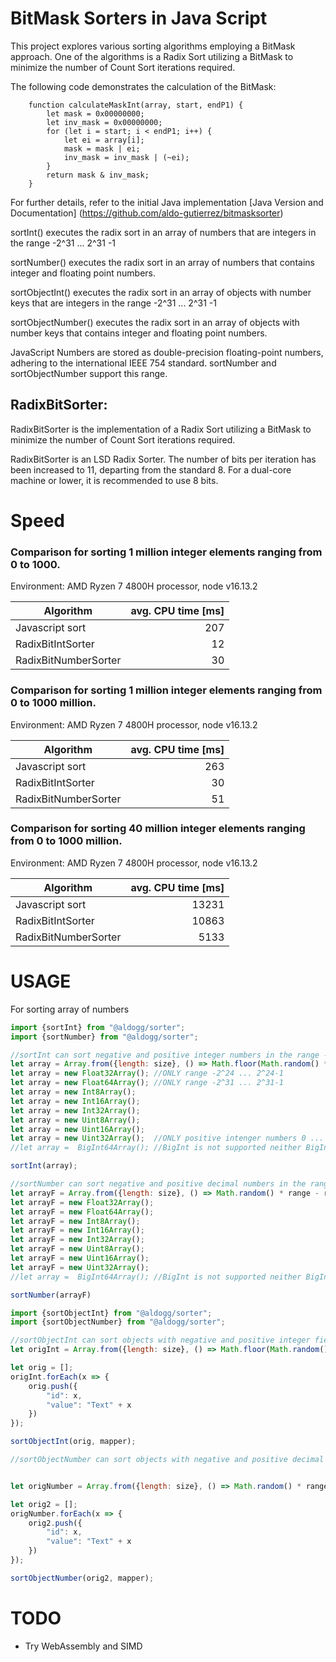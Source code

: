 # BitMask Sorters in Java Script
This project explores various sorting algorithms employing a BitMask approach.
One of the algorithms is a Radix Sort utilizing a BitMask to minimize the number of Count Sort iterations required.

The following code demonstrates the calculation of the BitMask:

```
    function calculateMaskInt(array, start, endP1) {
        let mask = 0x00000000;
        let inv_mask = 0x00000000;
        for (let i = start; i < endP1; i++) {
            let ei = array[i];
            mask = mask | ei;
            inv_mask = inv_mask | (~ei);
        }
        return mask & inv_mask;
    }
```

For further details, refer to the initial Java implementation
[Java Version and Documentation] (https://github.com/aldo-gutierrez/bitmasksorter)

sortInt() executes the radix sort in an array of numbers that are integers in the range -2^31 ... 2^31 -1

sortNumber() executes the radix sort in an array of numbers that contains integer and floating point numbers.

sortObjectInt() executes the radix sort in an array of objects with number keys that are integers in the range -2^31 ... 2^31 -1

sortObjectNumber() executes the radix sort in an array of objects with number keys that contains integer and floating point numbers.

JavaScript Numbers are stored as double-precision floating-point numbers, adhering to the international IEEE 754 standard. 
sortNumber and sortObjectNumber support this range.

## RadixBitSorter:

RadixBitSorter is the implementation of a Radix Sort utilizing a BitMask to minimize the number of Count Sort iterations required.

RadixBitSorter is an LSD Radix Sorter. 
The number of bits per iteration has been increased to 11, departing from the standard 8.
For a dual-core machine or lower, it is recommended to use 8 bits.

# Speed
### Comparison for sorting 1 million integer elements ranging from 0 to 1000.
Environment: AMD Ryzen 7 4800H processor, node v16.13.2

| Algorithm               | avg. CPU time [ms] |
|-------------------------|-------------------:|
| Javascript sort         |                207 |
| RadixBitIntSorter       |                 12 |
| RadixBitNumberSorter    |                 30 |


### Comparison for sorting 1 million integer elements ranging from 0 to 1000 million.
Environment: AMD Ryzen 7 4800H processor, node v16.13.2


| Algorithm               | avg. CPU time [ms] |
|-------------------------|-------------------:|
| Javascript sort         |                263 |
| RadixBitIntSorter       |                 30 |
| RadixBitNumberSorter    |                 51 |


### Comparison for sorting 40 million integer elements ranging from 0 to 1000 million.
Environment: AMD Ryzen 7 4800H processor, node v16.13.2


| Algorithm            | avg. CPU time [ms] |
|----------------------|-------------------:|
| Javascript sort      |              13231 |
| RadixBitIntSorter    |              10863 |
| RadixBitNumberSorter |               5133 |

# USAGE

For sorting array of numbers

```javascript
import {sortInt} from "@aldogg/sorter";
import {sortNumber} from "@aldogg/sorter";

//sortInt can sort negative and positive integer numbers in the range -2^31 ... 2^31-1 ONLY
let array = Array.from({length: size}, () => Math.floor(Math.random() * range - range / 2));
let array = new Float32Array(); //ONLY range -2^24 ... 2^24-1
let array = new Float64Array(); //ONLY range -2^31 ... 2^31-1
let array = new Int8Array();
let array = new Int16Array();
let array = new Int32Array();
let array = new Uint8Array();
let array = new Uint16Array();
let array = new Uint32Array();  //ONLY positive intenger numbers 0 ... 2^31-1
//let array =  BigInt64Array(); //BigInt is not supported neither BigInt64

sortInt(array);

//sortNumber can sort negative and positive decimal numbers in the range supported by a Float64 IIEE 754
let arrayF = Array.from({length: size}, () => Math.random() * range - range / 2);
let arrayF = new Float32Array();
let arrayF = new Float64Array();
let arrayF = new Int8Array();
let arrayF = new Int16Array();
let arrayF = new Int32Array();
let arrayF = new Uint8Array();
let arrayF = new Uint16Array();
let arrayF = new Uint32Array();
//let array =  BigInt64Array(); //BigInt is not supported neither BigInt64

sortNumber(arrayF)

```



```javascript
import {sortObjectInt} from "@aldogg/sorter";
import {sortObjectNumber} from "@aldogg/sorter";

//sortObjectInt can sort objects with negative and positive integer fields in the range -2^31 ... 2^31-1 ONLY
let origInt = Array.from({length: size}, () => Math.floor(Math.random() * range));

let orig = [];
origInt.forEach(x => {
    orig.push({
        "id": x,
        "value": "Text" + x
    })
});

sortObjectInt(orig, mapper);

//sortObjectNumber can sort objects with negative and positive decimal fields in the range of IEEE 754


let origNumber = Array.from({length: size}, () => Math.random() * range - range / 2);

let orig2 = [];
origNumber.forEach(x => {
    orig2.push({
        "id": x,
        "value": "Text" + x
    })
});

sortObjectNumber(orig2, mapper);

```


# TODO
- Try WebAssembly and SIMD